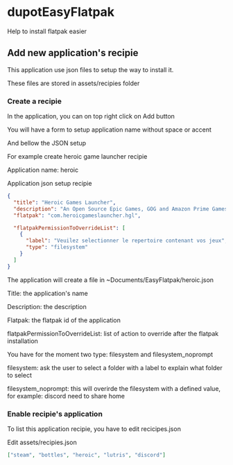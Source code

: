 # dupotEasyFlatpak

Help to install flatpak easier

## Add new application's recipie

This application use json files to setup the way to install it.

These files are stored in assets/recipies folder

### Create a recipie
In the application, you can on top right click on Add button

You will have a form to setup application name without space or accent

And bellow the JSON setup

For example create heroic game launcher recipie

Application name: heroic

Application json setup recipie
```json
{
  "title": "Heroic Games Launcher",
  "description": "An Open Source Epic Games, GOG and Amazon Prime Games Launcher.",
  "flatpak": "com.heroicgameslauncher.hgl",

  "flatpakPermissionToOverrideList": [
    {
      "label": "Veuilez selectionner le repertoire contenant vos jeux",
      "type": "filesystem"
    }
  ]
}
```

The application will create a file in ~Documents/EasyFlatpak/heroic.json



Title: the application's name

Description: the description

Flatpak: the flatpak id of the application

flatpakPermissionToOverrideList: list of action to override after the flatpak installation

You have for the moment two type: filesystem and filesystem_noprompt

filesystem: ask the user to select a folder with a label to explain what folder to select

filesystem_noprompt: this will overirde the filesystem with a defined value, for example: discord need to share home

### Enable recipie's application

To list this application recipie, you have to edit recicipes.json

Edit assets/recipies.json

```json
["steam", "bottles", "heroic", "lutris", "discord"]
```
